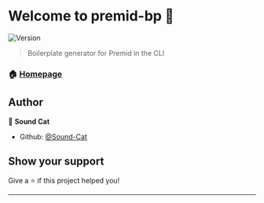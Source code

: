 # Welcome to premid-bp 👋
![Version](https://img.shields.io/badge/version-1.0.0-blue.svg?cacheSeconds=2592000)

> Boilerplate generator for Premid in the CLI

### 🏠 [Homepage](https://github.com/Sound-Cat/premid-bp)

## Author

👤 **Sound Cat**

* Github: [@Sound-Cat](https://github.com/Sound-Cat)

## Show your support

Give a ⭐️ if this project helped you!


***
